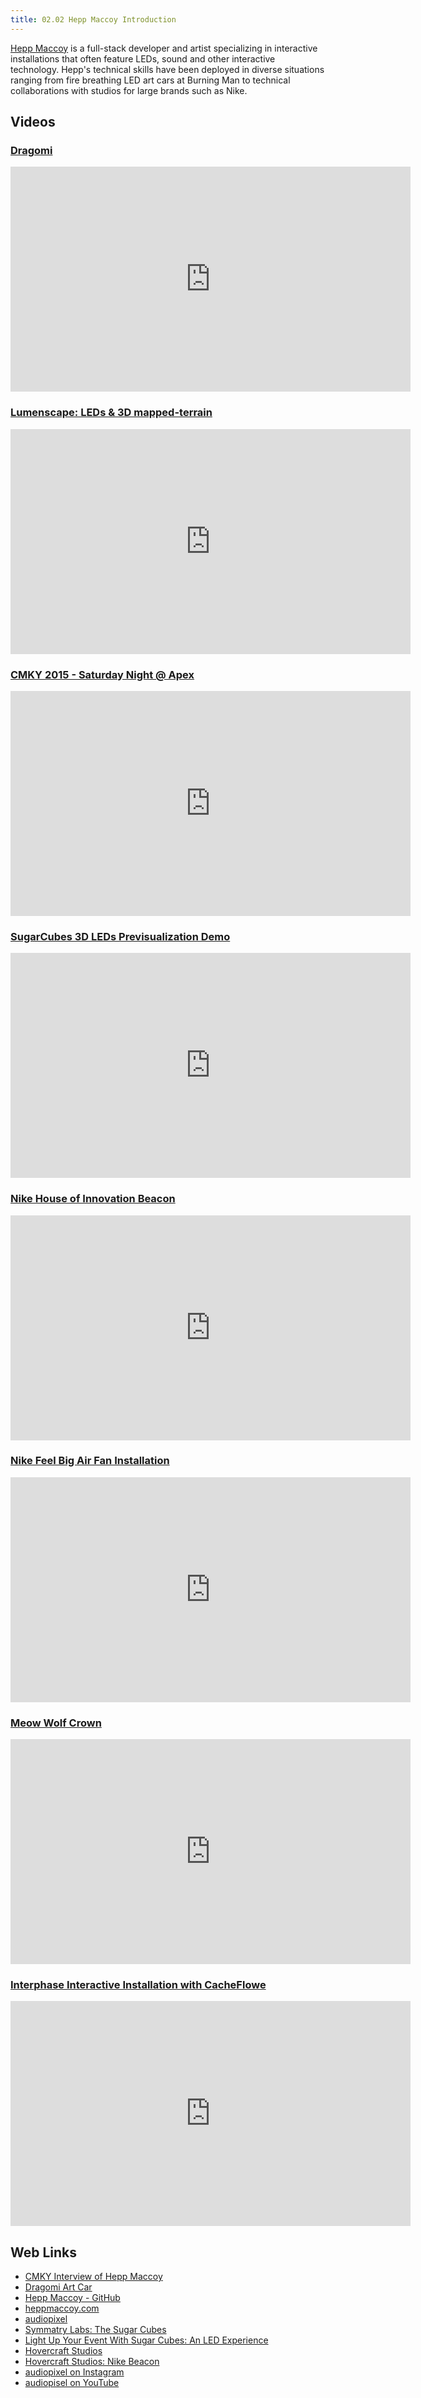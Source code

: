 ```yaml
---
title: 02.02 Hepp Maccoy Introduction
---
```


[Hepp Maccoy](https://heppmaccoy.com/) is a full-stack developer and artist specializing in interactive installations that often feature LEDs, sound and other interactive technology. Hepp's technical skills have been deployed in diverse situations ranging from fire breathing LED art cars at Burning Man to technical collaborations with studios for large brands such as Nike.

## Videos

<div class="video-grid">

<div class="video-card">

### [Dragomi](https://dragomi.org/)

<div class="iframe-16-9-container">
<iframe class="vimeoIframe"  src="https://player.vimeo.com/video/443154751?h=eca8594ff6&byline=0&portrait=0" width="640" height="360" frameborder="0" allow="autoplay; fullscreen; picture-in-picture" allowfullscreen></iframe>

</div>
</div>

<div class="video-card">

### [Lumenscape: LEDs & 3D mapped-terrain](https://audiopixel.com/lumenscape-interactive-immersive-led-lighting-installation)

<div class="iframe-16-9-container">
<iframe class="vimeoIframe"  src="https://player.vimeo.com/video/445670645?h=44e4f7bef4&byline=0&portrait=0" width="640" height="360" frameborder="0" allow="autoplay; fullscreen; picture-in-picture" allowfullscreen></iframe>

</div>
</div>

<div class="video-card">

### [CMKY 2015 - Saturday Night @ Apex](http://cmky.org/festival/)

<div class="iframe-16-9-container">
<iframe class="vimeoIframe"  src="https://player.vimeo.com/video/125872695?h=1d38afa672&byline=0&portrait=0" width="640" height="360" frameborder="0" allow="autoplay; fullscreen; picture-in-picture" allowfullscreen></iframe>

</div>
</div>

<div class="video-card">

### [SugarCubes 3D LEDs Previsualization Demo](http://cmky.org/festival/)

<div class="iframe-16-9-container">
<iframe class="vimeoIframe"  src="https://player.vimeo.com/video/443141529?h=6b76b95752&byline=0&portrait=0"width="640" height="360" frameborder="0" allow="autoplay; fullscreen; picture-in-picture" allowfullscreen></iframe>

</div>
</div>

<div class="video-card">

### [Nike House of Innovation Beacon](https://heppmaccoy.com/item/nike-nyc-beacon/)

<div class="iframe-16-9-container">
<iframe class="vimeoIframe"  src="https://player.vimeo.com/video/304216074?h=c2b4b04303&byline=0&portrait=0" width="640" height="360" frameborder="0" allow="autoplay; fullscreen; picture-in-picture" allowfullscreen></iframe>

</div>
</div>

<div class="video-card">

### [Nike Feel Big Air Fan Installation](https://heppmaccoy.com/item/nike-nyc-fan-wall/)

<div class="iframe-16-9-container">
<iframe class="vimeoIframe"  src="https://player.vimeo.com/video/285928549?h=4cb888d89f&byline=0&portrait=0" width="640" height="360" frameborder="0" allow="autoplay; fullscreen; picture-in-picture" allowfullscreen></iframe>

</div>
</div>

<div class="video-card">

### [Meow Wolf Crown](https://heppmaccoy.com/item/meow-wolf-crown-light-sculpture/)

<div class="iframe-16-9-container">
<iframe class="vimeoIframe" src="https://player.vimeo.com/video/443173633?h=350e47703e&byline=0&portrait=0" width="640" height="360" frameborder="0" allow="autoplay; fullscreen; picture-in-picture" allowfullscreen></iframe>

</div>
</div>

<div class="video-card">

### [Interphase Interactive Installation with CacheFlowe](https://heppmaccoy.com/item/interphase-interactive-light-display/)

<div class="iframe-16-9-container">
<iframe class="vimeoIframe" src="https://player.vimeo.com/video/297406229?h=c9c88f4730&byline=0&portrait=0" width="640" height="360" frameborder="0" allow="autoplay; fullscreen; picture-in-picture" allowfullscreen></iframe>

</div>
</div>

</div>

## Web Links

- [CMKY Interview of Hepp Maccoy](http://cmky.org/spotlight-audiopixel/)
- [Dragomi Art Car](https://dragomi.org/author/hepp/)
- [Hepp Maccoy - GitHub](https://github.com/hepp)
- [heppmaccoy.com](https://heppmaccoy.com/)
- [audiopixel](https://audiopixel.com/)
- [Symmatry Labs: The Sugar Cubes](https://www.symmetrylabs.com/thesugarcubes)
- [Light Up Your Event With Sugar Cubes: An LED Experience](https://www.meetingstoday.com/articles/140964/light-your-event-sugar-cubes-led-experience)
- [Hovercraft Studios](https://hovercraftstudio.com/)
- [Hovercraft Studios: Nike Beacon](https://hovercraftstudio.com/work/hoi-beacon)
- [audiopixel on Instagram](https://www.instagram.com/audiopixel/)
- [audiopisel on YouTube](https://www.youtube.com/@audiopixeltv/featured)
